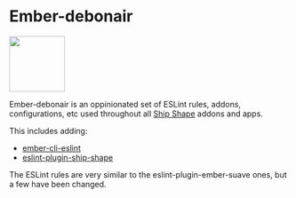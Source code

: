 # Ember-debonair

<a href="https://shipshape.io/"><img src="http://i.imgur.com/bU4ABmk.png" width="100" height="100"/></a>

Ember-debonair is an oppinionated set of ESLint rules, addons, configurations, etc used throughout all [Ship Shape](https://shipshape.io) addons and apps.

This includes adding:
* [ember-cli-eslint](https://github.com/ember-cli/ember-cli-eslint)
* [eslint-plugin-ship-shape](https://github.com/shipshapecode/eslint-plugin-ship-shape)

The ESLint rules are very similar to the eslint-plugin-ember-suave ones, but a few have been changed.
